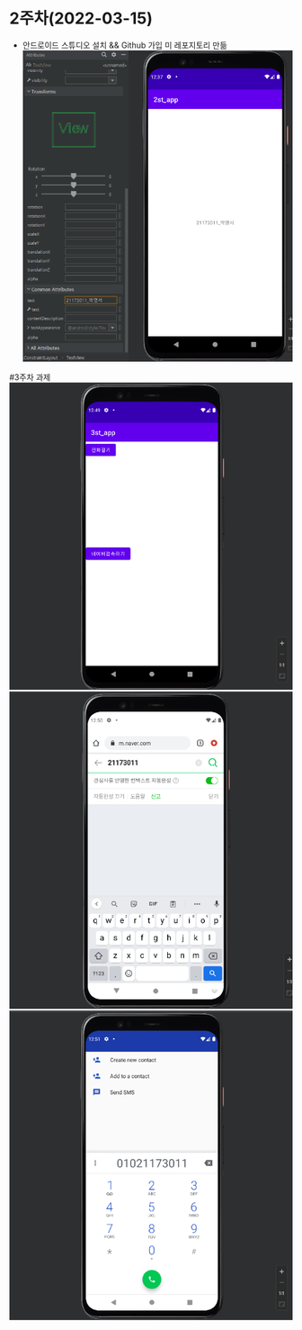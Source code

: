 # 2주차(2022-03-15)
- 안드로이드 스튜디오 설치 && Github 가입 미 레포지토리 만듦
  <img width="" height="" src="./Pic/2st.png"></img>

#3주차 과제
 <img width="" height="" src="./Pic/3-1.png"></img>
 <img width="" height="" src="./Pic/3-2.png"></img>
 <img width="" height="" src="./Pic/3-3.png"></img>
